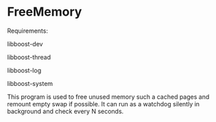 # FreeMemory
Requirements:

libboost-dev

libboost-thread

libboost-log

libboost-system

This program is used to free unused memory such a cached pages and remount empty swap if possible.
It can run as a watchdog silently in background and check every N seconds.
